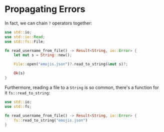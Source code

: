 # Propagating Errors

In fact, we can chain `?` operators together:

```rust
use std::io;
use std::io::Read;
use std::fs::File;

fn read_username_from_file() -> Result<String, io::Error> {
    let mut s = String::new();

    File::open("emojis.json")?.read_to_string(&mut s)?;

    Ok(s)
}
```

Furthermore, reading a file to a `String` is so common, there's a function for
it `fs::read_to_string`:

```rust
use std::io;
use std::fs;

fn read_username_from_file() -> Result<String, io::Error> {
    fs::read_to_string("emojis.json")
}
```
